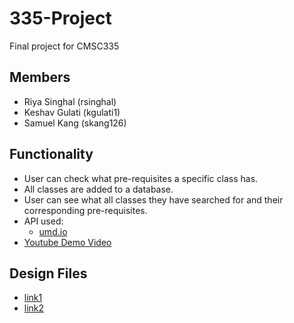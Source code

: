 # 335-Project

Final project for CMSC335

## Members
- Riya Singhal (rsinghal)
- Keshav Gulati (kgulati1)
- Samuel Kang (skang126)

## Functionality

- User can check what pre-requisites a specific class has.
- All classes are added to a database.
- User can see what all classes they have searched for and their corresponding pre-requisites.
- API used:
  - [umd.io](https://beta.umd.io/)
- [Youtube Demo Video](https://www.youtube.com/watch?v=d7T9Gag4FG8)

## Design Files

- [link1](https://www.figma.com/file/ABqtMjjWcNJlgOmF4WGJv9/335-Final-Project?type=design&node-id=0-1&mode=design&t=1diOk3wPFpe1C7I3-0)
- [link2](https://www.figma.com/file/HhoJOglk4l0F0lGRKZt8I5/335-new-design?type=design&node-id=0%3A1&mode=design&t=2DbrMotJYWQiwwSH-1)